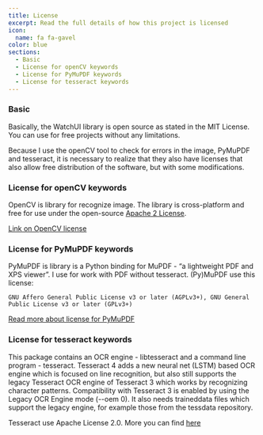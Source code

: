 ```yaml
---
title: License
excerpt: Read the full details of how this project is licensed
icon:
  name: fa fa-gavel
color: blue
sections:
  - Basic
  - License for openCV keywords
  - License for PyMuPDF keywords
  - License for tesseract keywords
---
```

### Basic
Basically, the WatchUI library is open source as stated in the MIT License. You can use for free projects without any limitations.

Because I use the openCV tool to check for errors in the image, PyMuPDF and tesseract, it is necessary to realize that they also have licenses that also allow free distribution of the software, but with some modifications.

### License for openCV keywords
OpenCV is library for recognize image. The library is cross-platform and free for use under the open-source [Apache 2 License](https://www.apache.org/licenses/LICENSE-2.0).

[Link on OpenCV license](https://github.com/opencv/opencv/blob/master/LICENSE)


### License for PyMuPDF keywords
PyMuPDF is library is a Python binding for MuPDF - “a lightweight PDF and XPS viewer”.
I use for work with PDF without tesseract. (Py)MuPDF use this license:
```
GNU Affero General Public License v3 or later (AGPLv3+), GNU General Public License v3 or later (GPLv3+)
```

[Read more about license for PyMuPDF](https://www.gnu.org/licenses/agpl-3.0.en.html)

### License for tesseract keywords
This package contains an OCR engine - libtesseract and a command line program - tesseract. Tesseract 4 adds a new neural net (LSTM) based OCR engine which is focused on line recognition, but also still supports the legacy Tesseract OCR engine of Tesseract 3 which works by recognizing character patterns. Compatibility with Tesseract 3 is enabled by using the Legacy OCR Engine mode (--oem 0). It also needs traineddata files which support the legacy engine, for example those from the tessdata repository.

Tesseract use Apache License 2.0. More you can find [here](https://github.com/tesseract-ocr/tesseract/blob/master/LICENSE)